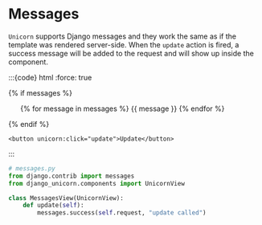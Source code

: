 # Messages

`Unicorn` supports Django messages and they work the same as if the template was rendered server-side. When the `update` action is fired, a success message will be added to the request and will show up inside the component.

:::{code} html
:force: true

<!-- messages.html -->
<div>
    {% if messages %}
    <ul class="messages">
        {% for message in messages %}
        <li{% if message.tags %} class="{{ message.tags }}"{% endif %}>{{ message }}</li>
        {% endfor %}
    </ul>
    {% endif %}

    <button unicorn:click="update">Update</button>

:::

```python
# messages.py
from django.contrib import messages
from django_unicorn.components import UnicornView

class MessagesView(UnicornView):
    def update(self):
        messages.success(self.request, "update called")
```
